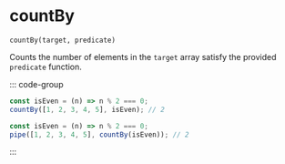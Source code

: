# countBy

`countBy(target, predicate)`

Counts the number of elements in the `target` array satisfy the provided `predicate` function.

::: code-group

```ts [data-first]
const isEven = (n) => n % 2 === 0;
countBy([1, 2, 3, 4, 5], isEven); // 2
```

```ts [data-last]
const isEven = (n) => n % 2 === 0;
pipe([1, 2, 3, 4, 5], countBy(isEven)); // 2
```

:::
